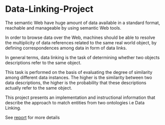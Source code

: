 # Data-Linking-Project


The semantic Web have huge amount of data available in a standard format,
reachable and manageable by using semantic Web tools.


In order to browse data over the Web, machines should be able to resolve the
multiplicity of data references related to the same real world object, by defining
correspondences among data in form of data links.


In general terms, data linking is the task of determining whether two objects
descriptions refer to the same object.


This task is performed on the basis of evaluating the degree of similarity among
different data instances. The higher is the similarity between two data descriptions, the
higher is the probability that these descriptions actually refer to the same object.


This project presents an implementation and instructional information that
describe the approach to match entities from two ontologies i.e Data Linking.


See [report](https://github.com/wilfriedzakie/Data-Linking-Project/blob/master/Report-Data-Linking-2(1).pdf) for more details 
